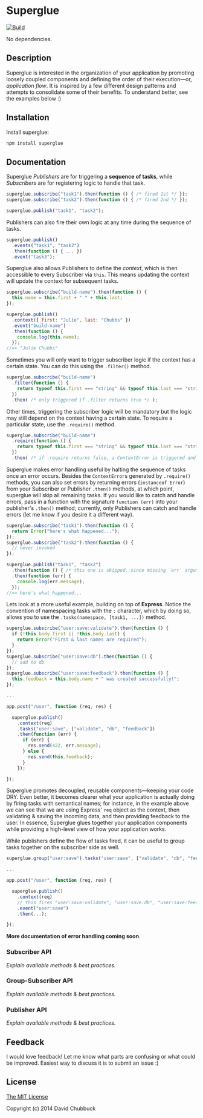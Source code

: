 Superglue
=========

[![Build](https://travis-ci.org/davidchubbs/superglue.png)](https://travis-ci.org/davidchubbs/superglue)

No dependencies.


Description
-----------

Superglue is interested in the organization of your application by promoting loosely coupled components and defining the order of their execution&mdash;or, *application flow*. It is inspired by a few different design patterns and attempts to consolidate some of their benefits. To understand better, see the examples below :)


Installation
------------

Install superglue:

```bash
npm install superglue
```


Documentation
-------------

Superglue *Publishers* are for triggering a **sequence of tasks**, while *Subscribers* are for registering logic to handle that task.

```js
superglue.subscribe("task1").then(function () { /* fired 1st */ });
superglue.subscribe("task2").then(function () { /* fired 2nd */ });

superglue.publish("task1", "task2");
```

Publishers can also fire their own logic at any time during the sequence of tasks.

```js
superglue.publish()
  .events("task1", "task2")
  .then(function () { ... })
  .event("task3");
```

Superglue also allows Publishers to define the *context*, which is then accessible to every Subscriber via `this`. This means updating the context will update the context for subsequent tasks.

```js
superglue.subscribe("build-name").then(function () {
  this.name = this.first + " " + this.last;
});

superglue.publish()
  .context({ first: "Julie", last: "Chubbs" })
  .event("build-name")
  .then(function () {
    console.log(this.name);
  });
//=> "Julie Chubbs"
```

Sometimes you will only want to trigger subscriber logic if the context has a certain state. You can do this using the `.filter()` method.

```js
superglue.subscribe("build-name")
  .filter(function () {
    return typeof this.first === "string" && typeof this.last === "string";
  })
  .then( /* only triggered if .filter returns true */ );
```

Other times, triggering the subscriber logic will be mandatory but the logic may still depend on the context having a certain state. To require a particular state, use the `.require()` method.

```js
superglue.subscribe("build-name")
  .require(function () {
    return typeof this.first === "string" && typeof this.last === "string";
  })
  .then( /* if .require returns false, a ContextError is triggered and this function is not invoked */ );
```

Superglue makes error handling useful by halting the sequence of tasks once an error occurs. Besides the `ContextError`s generated by `.require()` methods, you can also set errors by returning errors (`instanceof Error`) from your Subscriber or Publisher `.then()` methods, at which point, superglue will skip all remaining tasks. If you would like to catch and handle errors, pass in a function with the signature `function (err)` into your publisher's `.then()` method; currently, only Publishers can catch and handle errors (let me know if you desire it a different way).

```js
superglue.subscribe("task1").then(function () {
  return Error("here's what happened...");
});
superglue.subscribe("task2").then(function () {
  // never invoked
});

superglue.publish("task1", "task2")
  .then(function () { /* this one is skipped, since missing `err` argument */ })
  .then(function (err) {
    console.log(err.message);
  });
//=> here's what happened...
```

Lets look at a more useful example, building on top of **Express**. Notice the convention of namespacing tasks with the `:` character, which by doing so, allows you to use the `.tasks(namespace, [task1, ...])` method.

```js
superglue.subscribe("user:save:validate").then(function () {
  if (!this.body.first || !this.body.last) {
    return Error("First & last names are required");
  }
});
superglue.subscribe("user:save:db").then(function () {
  // add to db
});
superglue.subscribe("user:save:feedback").then(function () {
  this.feedback = this.body.name + " was created successfully!";
});

...

app.post("/user", function (req, res) {

  superglue.publish()
    .context(req)
    .tasks("user:save", ["validate", "db", "feedback"])
    .then(function (err) {
      if (err) {
        res.send(422, err.message);
      } else {
        res.send(this.feedback);
      }
    });

});
```

Superglue promotes decoupled, reusable components&mdash;keeping your code DRY. Even better, it becomes clearer what your application is actually doing by firing tasks with semantical names; for instance, in the example above we can see that we are using Express' `req` object as the context, then validating & saving the incoming data, and then providing feedback to the user. In essence, Superglue glues together your application components while providing a high-level view of how your application works.

While publishers define the flow of tasks fired, it can be useful to group tasks together on the subscriber side as well.

```js
superglue.group("user:save").tasks("user:save", ["validate", "db", "feedback"]);

...

app.post("/user", function (req, res) {

  superglue.publish()
    .context(req)
    // this fires "user:save:validate", "user:save:db", "user:save:feedback" for you
    .event("user:save")
    .then(...);

});
```

**More documentation of error handling coming soon**.


### Subscriber API

*Explain available methods & best practices.*


### Group-Subscriber API

*Explain available methods & best practices.*


### Publisher API

*Explain available methods & best practices.*


Feedback
--------

I would love feedback! Let me know what parts are confusing or what could be improved. Easiest way to discuss it is to submit an issue :)


License
-------

[The MIT License](http://opensource.org/licenses/MIT)

Copyright (c) 2014 David Chubbuck